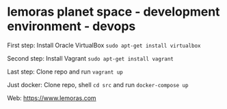 # lemoras planet space - development environment - devops 

First step: Install Oracle VirtualBox `sudo apt-get install virtualbox`

Second step: Install Vagrant `sudo apt-get install vagrant`

Last step: Clone repo and run `vagrant up`

Just docker:
Clone repo, shell `cd src` and run `docker-compose up`

Web: https://www.lemoras.com

